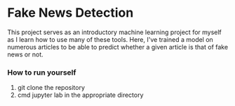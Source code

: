 # Fake News Detection

This project serves as an introductory machine learning project for myself as I learn how to use many of these tools. Here, I've trained a model on numerous articles to be able to predict whether a given article is that of fake news or not.

### How to run yourself

1. git clone the repository
2. cmd jupyter lab in the appropriate directory
